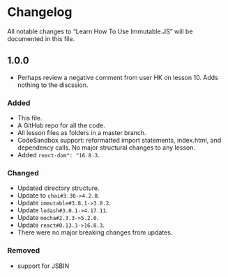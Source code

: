 # Changelog

All notable changes to “Learn How To Use Immutable.JS” will be documented in this file. 

## 1.0.0
- Perhaps review a negative comment from user HK on lesson 10. Adds nothing to the discssion. 

### Added

- This file.
- A GitHub repo for all the code. 
- All lesson files as folders in a master branch.
- CodeSandbox support: reformatted import statements, index.html, and dependency calls. No major structural changes to any lesson. 
- Added `react-dom": "16.8.3`. 

### Changed

- Updated directory structure.
- Update to `chai#3.30->4.2.0`.
- Update `immutable#3.8.1->3.8.2`.
- Update `lodash#3.0.1->4.17.11`.
- Update `mocha#2.3.3->5.2.0`.
- Update `react#0.13.3->16.8.3`.
- There were no major breaking changes from updates. 

### Removed
- support for JSBIN
